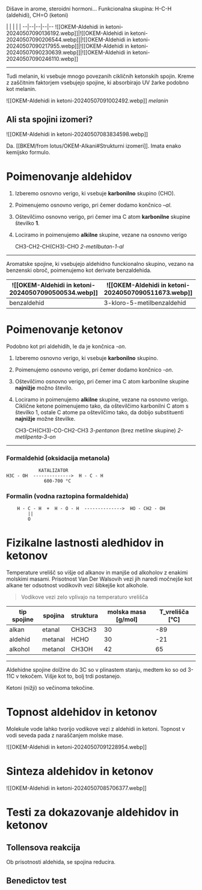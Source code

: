 Dišave in arome, steroidni hormoni...
Funkcionalna skupina: H-C-H (aldehidi), CH=O (ketoni)

 | | | | |
--|--|--|--|--
![[OKEM-Aldehidi in ketoni-20240507090136192.webp]]|![[OKEM-Aldehidi in ketoni-20240507090206544.webp]]|![[OKEM-Aldehidi in ketoni-20240507090217955.webp]]|![[OKEM-Aldehidi in ketoni-20240507090230639.webp]]|![[OKEM-Aldehidi in ketoni-20240507090246110.webp]]

---

Tudi melanin, ki vsebuje mnogo povezanih cikličnih ketonskih spojin. Kreme z zaščitnim faktorjem vsebujejo spojine, ki absorbirajo UV žarke podobno kot melanin.

![[OKEM-Aldehidi in ketoni-20240507091002492.webp]]
*melanin*

## Ali sta spojini izomeri?
![[OKEM-Aldehidi in ketoni-20240507083834598.webp]]

Da. [[BKEM/from lotus/OKEM-Alkani#Strukturni izomeri]]. Imata enako kemijsko formulo.

# Poimenovanje aldehidov
1. Izberemo osnovno verigo, ki vsebuje **karbonilno** skupino (CHO). 
2. Poimenujemo osnovno verigo, pri čemer dodamo končnico *–al*. 
3. Oštevilčimo osnovno verigo, pri čemer ima C atom **karbonilne** skupine številko **1**. 
4. Lociramo in poimenujemo **alkilne** skupine, vezane na osnovno verigo

	CH3-CH2-CH(CH3)-CHO
*2-metilbutan-1-al*

---

Aromatske spojine, ki vsebujejo aldehidno funckionalno skupino, vezano na benzenski obroč, poimenujemo kot derivate benzaldehida.

![[OKEM-Aldehidi in ketoni-20240507090500534.webp]]|![[OKEM-Aldehidi in ketoni-20240507090511673.webp]]|![[OKEM-Aldehidi in ketoni-20240507090523603.webp]] 
 --|--|--
 benzaldehid | 3-kloro-5-metilbenzaldehid | 4-hidroksibenzaldehid

# Poimenovanje ketonov

Podobno kot pri aldehidih, le da je končnica *-on*.
1.  Izberemo osnovno verigo, ki vsebuje **karbonilno** skupino. 
2. Poimenujemo osnovno verigo, pri čemer dodamo končnico *-on*. 
3. Oštevilčimo osnovno verigo, pri čemer ima C atom karbonilne skupine **najnižje** možno število. 
4. Lociramo in poimenujemo **alkilne** skupine, vezane na osnovno verigo. Ciklične ketone poimenujemo tako, da oštevilčimo karbonilni C atom s številko 1, ostale C atome pa oštevilčimo tako, da dobijo substituenti **najnižje** možne številke.

	CH3-CH(CH3)-CO-CH2-CH3
*3-pentanon* (brez metilne skupine)
*2-metilpenta-3-on*

---

### Formaldehid (oksidacija metanola)

                KATALIZATOR
	H3C - OH  -------------->  H - C - H
	              600-700 °C

### Formalin (vodna raztopina formaldehida)

		H - C - H  +  H - O - H  -------------->  HO - CH2 - OH
		    ||
	   	    O

# Fizikalne lastnosti aledhidov in ketonov
Temperature vrelišč so višje od alkanov in manjše od alkoholov z enakimi molskimi masami. Prisotnost Van Der Walsovih vezi jih naredi močnejše kot alkane ter odsotnost vodikovih vezi šibkejše kot alkohole.
> Vodikove vezi zelo vplivajo na temperaturo vrelišča

tip spojine | spojina | struktura | molska masa \[g/mol\] | T_vrelišča \[°C\]
-- | -- | -- | -- | --
alkan | etanal | CH3CH3 | 30 | -89
aldehid | metanal | HCHO | 30 | -21
alkohol | metanol | CH3OH | 42 | 65

---
Aldehidne spojine dolžine do 3C so v plinastem stanju, medtem ko so od 3-11C v tekočem. Višje kot to, bolj trdi postanejo.

Ketoni (nižji) so večinoma tekočine.


# Topnost aldehidov in ketonov
Molekule vode lahko tvorijo vodikove vezi z aldehidi in ketoni. Topnost v vodi seveda pada z naraščanjem molske mase.

![[OKEM-Aldehidi in ketoni-20240507091228954.webp]]

# Sinteza aldehidov in ketonov
![[OKEM-Aldehidi in ketoni-20240507085706377.webp]]


# Testi za dokazovanje aldehidov in ketonov
## Tollensova reakcija
Ob prisotnosti aldehida, se spojina reducira.


## Benedictov test